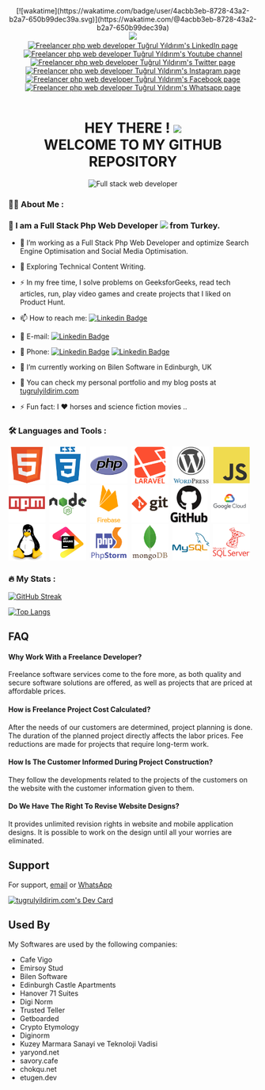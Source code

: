 <div id="header" align="center">[![wakatime](https://wakatime.com/badge/user/4acbb3eb-8728-43a2-b2a7-650b99dec39a.svg)](https://wakatime.com/@4acbb3eb-8728-43a2-b2a7-650b99dec39a)</div>
<div id="header" align="center">
  <img src="https://media.giphy.com/media/M9gbBd9nbDrOTu1Mqx/giphy.gif" width="100"/>
</div>
<div id="badges" align="center">
  <a href="https://www.linkedin.com/in/tugrulyildirim/">
    <img src="https://img.shields.io/badge/LinkedIn-blue?style=for-the-badge&logo=linkedin&logoColor=white" alt="Freelancer php web developer Tuğrul Yıldırım's LinkedIn page"/>
  </a>
  <a href="https://www.youtube.com/channel/UC4SyKg9MTO6Zq4suGW9g3pw?sub_confirmation=1">
    <img src="https://img.shields.io/badge/YouTube-red?style=for-the-badge&logo=youtube&logoColor=white" alt="Freelancer php web developer Tuğrul Yıldırım's Youtube channel"/>
  </a>
  <a href="https://twitter.com/dev_tugrul">
    <img src="https://img.shields.io/badge/Twitter-blue?style=for-the-badge&logo=twitter&logoColor=white" alt="Freelancer php web developer Tuğrul Yıldırım's Twitter page"/>
  </a>
  <a href="https://www.instagram.com/dev_tugrul/">
    <img src="https://img.shields.io/badge/Instagram-purple?style=for-the-badge&logo=instagram&logoColor=white" alt="Freelancer php web developer Tuğrul Yıldırım's Instagram page"/>
  </a>
  <a href="https://www.facebook.com/devtugrul">
    <img src="https://img.shields.io/badge/Facebook-blue?style=for-the-badge&logo=facebook&logoColor=white" alt="Freelancer php web developer Tuğrul Yıldırım's Facebook page"/>
  </a>
  <a href="https://wa.me/905312354229">
    <img src="https://img.shields.io/badge/Whatsapp-green?style=for-the-badge&logo=whatsapp&logoColor=white" alt="Freelancer php web developer Tuğrul Yıldırım's Whatsapp page"/>
  </a>
</div>
<div id="badges" align="center">
  <img src="https://komarev.com/ghpvc/?username=developertugrul&style=flat-square&color=blue" alt=""/>
  <h1>
    HEY THERE ! 
    <img src="https://media.giphy.com/media/hvRJCLFzcasrR4ia7z/giphy.gif" width="30px"/> <br>
    WELCOME TO MY GITHUB REPOSITORY <br>
  </h1>
</div>

<div align="center">
  <img src="https://media.giphy.com/media/dWesBcTLavkZuG35MI/giphy.gif" alt="Full stack web developer" width="600" height="300"/>
</div>

### :man_technologist: About Me :
### :wave: I am a Full Stack Php Web Developer <img src="https://media.giphy.com/media/WUlplcMpOCEmTGBtBW/giphy.gif" width="30"> from Turkey.

- :telescope: I’m working as a Full Stack Php Web Developer and optimize Search Engine Optimisation and Social Media Optimisation.
- :seedling: Exploring Technical Content Writing.
- :zap: In my free time, I solve problems on GeeksforGeeks, read tech articles, run, play video games and create projects that I liked on Product Hunt.
- :mailbox: How to reach me: [![Linkedin Badge](https://img.shields.io/badge/-tugrulyildirim-blue?style=flat&logo=Linkedin&logoColor=white)](https://www.linkedin.com/in/tugrulyildirim/)
- :love_letter: E-mail: [![Linkedin Badge](https://img.shields.io/badge/-email-blue?style=flat&logo=superuser&logoColor=white)](mailto:contact@tugrulyildirim.com)
- :calling: Phone: [![Linkedin Badge](https://img.shields.io/badge/-Phone-white?style=flat&logo=call&logoColor=black)](callto:+905312354229) [![Linkedin Badge](https://img.shields.io/badge/-Whatsapp-green?style=flat&logo=whatsapp&logoColor=white)](https://wa.me/905312354229)

- 🔭 I’m currently working on Bilen Software in Edinburgh, UK
- 🔭 You can check my personal portfolio and my blog posts at <a href="https://tugrulyildirim.com" target="_blank">tugrulyildirim.com</a>
- ⚡ Fun fact: I ❤️ horses and science fiction movies ..

### :hammer_and_wrench: Languages and Tools :

<div>
  <img src="https://github.com/devicons/devicon/blob/master/icons/html5/html5-original.svg" title="HTML5" alt="HTML" width="75" height="75"/>&nbsp;
  <img src="https://github.com/devicons/devicon/blob/master/icons/css3/css3-plain-wordmark.svg"  title="CSS3" alt="CSS" width="75" height="75"/>&nbsp;
  <img src="https://github.com/devicons/devicon/blob/master/icons/php/php-original.svg" title="Php" alt="Php" width="75" height="75"/>&nbsp;
  <img src="https://github.com/devicons/devicon/blob/master/icons/laravel/laravel-plain-wordmark.svg" title="Laravel" alt="Laravel" width="75" height="75"/>&nbsp;
  <img src="https://github.com/devicons/devicon/blob/master/icons/wordpress/wordpress-original.svg" title="Wordpress" alt="Wordpress" width="75" height="75"/>&nbsp;
  <img src="https://github.com/devicons/devicon/blob/master/icons/javascript/javascript-original.svg" title="JavaScript" alt="JavaScript" width="75" height="75"/>&nbsp;
  <img src="https://github.com/devicons/devicon/blob/master/icons/npm/npm-original-wordmark.svg" title="NPM" alt="NPM" width="75" height="75"/>&nbsp;
  <img src="https://github.com/devicons/devicon/blob/master/icons/nodejs/nodejs-original-wordmark.svg" title="NodeJS" alt="NodeJS" width="75" height="75"/>&nbsp;
  <img src="https://github.com/devicons/devicon/blob/master/icons/firebase/firebase-plain-wordmark.svg" title="Firebase" alt="Firebase" width="75" height="75"/>&nbsp;
  <img src="https://github.com/devicons/devicon/blob/master/icons/git/git-original-wordmark.svg" title="Git" **alt="Git" width="75" height="75"/>
  <img src="https://github.com/devicons/devicon/blob/master/icons/github/github-original-wordmark.svg" title="github" alt="github" width="75" height="75"/>&nbsp;
  <img src="https://github.com/devicons/devicon/blob/master/icons/googlecloud/googlecloud-original-wordmark.svg" title="google cloud" alt="google cloud" width="75" height="75"/>&nbsp;
  <img src="https://github.com/devicons/devicon/blob/master/icons/linux/linux-original.svg" title="linux" alt="linux" width="75" height="75"/>&nbsp;
  <img src="https://github.com/devicons/devicon/blob/master/icons/jetbrains/jetbrains-original.svg" title="jetbrains" alt="jetbrains" width="75" height="75"/>&nbsp;
  <img src="https://github.com/devicons/devicon/blob/master/icons/phpstorm/phpstorm-original-wordmark.svg" title="phpstorm" alt="phpstorm" width="75" height="75"/>&nbsp;  
  <img src="https://github.com/devicons/devicon/blob/master/icons/mongodb/mongodb-original-wordmark.svg" title="mongoDB" alt="mongoDB" width="75" height="75"/>&nbsp;
  <img src="https://github.com/devicons/devicon/blob/master/icons/mysql/mysql-original-wordmark.svg" title="MySQL"  alt="MySQL" width="75" height="75"/>&nbsp;
  <img src="https://github.com/devicons/devicon/blob/master/icons/microsoftsqlserver/microsoftsqlserver-plain-wordmark.svg" title="mssql"  alt="mssql" width="75" height="75"/>&nbsp;
  
</div>

### :fire: My Stats :

[![GitHub Streak](http://github-readme-streak-stats.herokuapp.com?user=developertugrul&theme=dark&hide_border=true&date_format=j%20M%5B%20Y%5D)](https://git.io/streak-stats)

[![Top Langs](https://github-readme-stats.vercel.app/api/top-langs/?username=developertugrul&layout=compact&theme=vision-friendly-dark)](https://github.com/anuraghazra/github-readme-stats)


## FAQ

#### Why Work With a Freelance Developer?

Freelance software services come to the fore more, as both quality and secure software solutions are offered, as well as projects that are priced at affordable prices.

#### How is Freelance Project Cost Calculated?

After the needs of our customers are determined, project planning is done. The duration of the planned project directly affects the labor prices. Fee reductions are made for projects that require long-term work.

#### How Is The Customer Informed During Project Construction?

They follow the developments related to the projects of the customers on the website with the customer information given to them.

#### Do We Have The Right To Revise Website Designs?

It provides unlimited revision rights in website and mobile application designs. It is possible to work on the design until all your worries are eliminated.

## Support

For support, [email](mailto:contact@tugrulyildirim.com) or [WhatsApp](https://wa.me/905312354229)

<a href="https://app.daily.dev/tugrulyildirim"><img src="https://api.daily.dev/devcards/425da91958ef4cbf91048361544286bc.png?r=hfd" width="400" alt="tugrulyildirim.com's Dev Card"/></a>


## Used By

My Softwares are used by the following companies:

- Cafe Vigo
- Emirsoy Stud
- Bilen Software
- Edinburgh Castle Apartments
- Hanover 71 Suites
- Digi Norm
- Trusted Teller
- Getboarded
- Crypto Etymology
- Diginorm
- Kuzey Marmara Sanayi ve Teknoloji Vadisi
- yaryond.net
- savory.cafe
- chokqu.net
- etugen.dev



<!--
**developertugrul/developertugrul** is a ✨ _special_ ✨ repository because its `README.md` (this file) appears on your GitHub profile.

Here are some ideas to get you started:

- 🔭 I’m currently working on ...
- 🌱 I’m currently learning ...
- 👯 I’m looking to collaborate on ...
- 🤔 I’m looking for help with ...
- 💬 Ask me about ...
- 📫 How to reach me: ...
- 😄 Pronouns: ...
- ⚡ Fun fact: ...
-->
